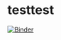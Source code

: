 # testtest

[![Binder](https://mybinder.org/badge_logo.svg)](https://mybinder.org/v2/gh/bartoszpankratz/testtest/master)